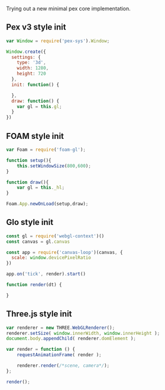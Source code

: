 Trying out a new minimal pex core implementation.

## Pex v3 style init

```javascript
var Window = require('pex-sys').Window;

Window.create({
  settings: {
    type: '3d',
    width: 1280,
    height: 720
  },
  init: function() {

  },
  draw: function() {
    var gl = this.gl;
  }
})
```

## FOAM style init

```javascript
var Foam = require('foam-gl');

function setup(){
    this.setWindowSize(800,600);
}

function draw(){
    var gl = this._hl;
}

Foam.App.newOnLoad(setup,draw);
```

## Glo style init

```javascript
const gl = require('webgl-context')()
const canvas = gl.canvas

const app = require('canvas-loop')(canvas, {
  scale: window.devicePixelRatio
})

app.on('tick', render).start()

function render(dt) {

}
```

## Three.js style init

```javascript
var renderer = new THREE.WebGLRenderer();
renderer.setSize( window.innerWidth, window.innerHeight );
document.body.appendChild( renderer.domElement );

var render = function () {
	requestAnimationFrame( render );

	renderer.render(/*scene, camera*/);
};

render();
```
